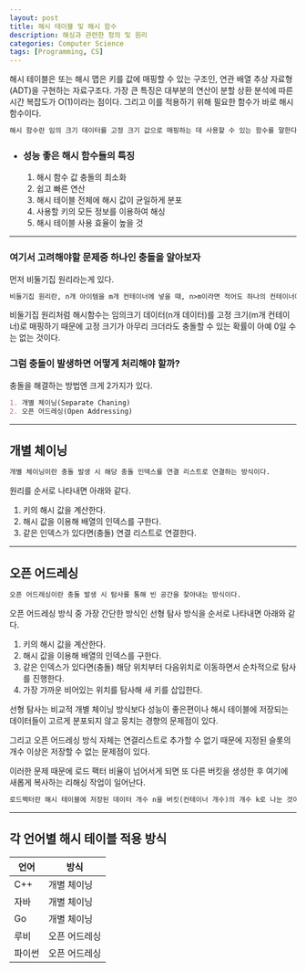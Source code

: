 ```yaml
---
layout: post
title: 해시 테이블 및 해시 함수
description: 해싱과 관련한 정의 및 원리
categories: Computer Science
tags: [Programming, CS]
---
```


해시 테이블은 또는 해시 맵은 키를 값에 매핑할 수 있는 구조인, 연관 배열 추상 자료형(ADT)을 구현하는 자료구조다.
가장 큰 특징은 대부분의 연산이 분할 상환 분석에 따른 시간 복잡도가 O(1)이라는 점이다. 그리고 이를 적용하기 위해 필요한 함수가 바로 해시 함수이다.

```md
해시 함수란 임의 크기 데이터를 고정 크기 값으로 매핑하는 데 사용할 수 있는 함수를 말한다.
```

-   ### 성능 좋은 해시 함수들의 특징

    1. 해시 함수 값 충돌의 최소화
    2. 쉽고 빠른 연산
    3. 해시 테이블 전체에 해시 값이 균일하게 분포
    4. 사용할 키의 모든 정보를 이용하여 해싱
    5. 해시 테이블 사용 효율이 높을 것

---

### 여기서 고려해야할 문제중 하나인 충돌을 알아보자

먼저 비둘기집 원리라는게 있다.

```md
비둘기집 원리란, n개 아이템을 m개 컨테이너에 넣을 때, n>m이라면 적어도 하나의 컨테이너에는 반드시 2개 이상의 아이템이 들어 있다는 원리를 말한다.
```

비둘기집 원리처럼 해시함수는 임의크기 데이터(n개 데이터)를 고정 크기(m개 컨테이너)로 매핑하기 때문에 고정 크기가 아무리 크더라도 충돌할 수 있는 확률이 아예 0일 수는 없는 것이다.

### 그럼 충돌이 발생하면 어떻게 처리해야 할까?

충돌을 해결하는 방법엔 크게 2가지가 있다.

```md
1. 개별 체이닝(Separate Chaning)
2. 오픈 어드레싱(Open Addressing)
```

---

## 개별 체이닝

```md
개별 체이닝이란 충돌 발생 시 해당 충돌 인덱스를 연결 리스트로 연결하는 방식이다.
```

원리를 순서로 나타내면 아래와 같다.

1. 키의 해시 값을 계산한다.
2. 해시 값을 이용해 배열의 인덱스를 구한다.
3. 같은 인덱스가 있다면(충돌) 연결 리스트로 연결한다.

---

## 오픈 어드레싱

```md
오픈 어드레싱이란 충돌 발생 시 탐사를 통해 빈 공간을 찾아내는 방식이다.
```

오픈 어드레싱 방식 중 가장 간단한 방식인 선형 탐사 방식을 순서로 나타내면 아래와 같다.

1. 키의 해시 값을 계산한다.
2. 해시 값을 이용해 배열의 인덱스를 구한다.
3. 같은 인덱스가 있다면(충돌) 해당 위치부터 다음위치로 이동하면서 순차적으로 탐사를 진행한다.
4. 가장 가까운 비어있는 위치를 탐사해 새 키를 삽입한다.

선형 탐사는 비교적 개별 체이닝 방식보다 성능이 좋은편이나 해시 테이블에 저장되는 데이터들이 고르게 분포되지 않고 뭉치는 경향의 문제점이 있다.

그리고 오픈 어드레싱 방식 자체는 연결리스트로 추가할 수 없기 때문에 지정된 슬롯의 개수 이상은 저장할 수 없는 문제점이 있다.

이러한 문제 때문에 로드 팩터 비율이 넘어서게 되면 또 다른 버킷을 생성한 후 여기에 새롭게 복사하는 리해싱 작업이 일어난다.

```md
로드팩터란 해시 테이블에 저장된 데이터 개수 n을 버킷(컨테이너 개수)의 개수 k로 나눈 것이다
```

---

## 각 언어별 해시 테이블 적용 방식

| 언어   | 방식          |
| ------ | ------------- |
| C++    | 개별 체이닝   |
| 자바   | 개별 체이닝   |
| Go     | 개별 체이닝   |
| 루비   | 오픈 어드레싱 |
| 파이썬 | 오픈 어드레싱 |
